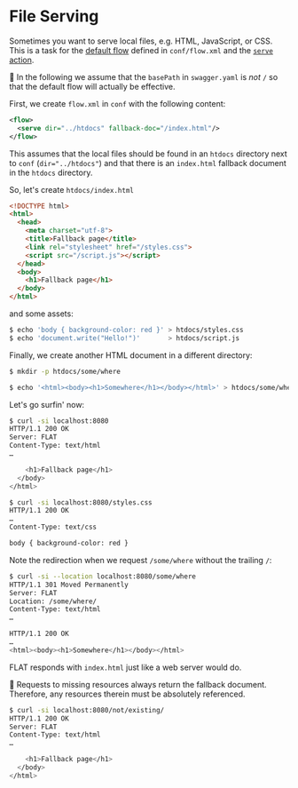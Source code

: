 # File Serving

Sometimes you want to serve local files, e.g. HTML, JavaScript, or CSS. This is a task for the [default flow](/reference/OpenAPI/routing.md#default-flow) defined in `conf/flow.xml` and the [`serve` action](/reference/actions/serve.md).

📎
In the following we assume that the `basePath` in `swagger.yaml` is *not* `/` so that
the default flow will actually be effective.

First, we create `flow.xml` in `conf` with the following content:

```xml
<flow>
  <serve dir="../htdocs" fallback-doc="/index.html"/>
</flow>
```

This assumes that the local files should be found in an `htdocs` directory next to `conf` (`dir="../htdocs"`) and that there is an `index.html` fallback document in the `htdocs` directory.

So, let's create `htdocs/index.html`

```html
<!DOCTYPE html>
<html>
  <head>
    <meta charset="utf-8">
    <title>Fallback page</title>
    <link rel="stylesheet" href="/styles.css">
    <script src="/script.js"></script>
  </head>
  <body>
    <h1>Fallback page</h1>
  </body>
</html>
```

and some assets:

```bash
$ echo 'body { background-color: red }' > htdocs/styles.css
$ echo 'document.write("Hello!")'       > htdocs/script.js
```

Finally, we create another HTML document in a different directory:

```bash
$ mkdir -p htdocs/some/where

$ echo '<html><body><h1>Somewhere</h1></body></html>' > htdocs/some/where/index.html
```

Let's go surfin' now:

```bash
$ curl -si localhost:8080
HTTP/1.1 200 OK
Server: FLAT
Content-Type: text/html
…

    <h1>Fallback page</h1>
  </body>
</html>

$ curl -si localhost:8080/styles.css
HTTP/1.1 200 OK
…
Content-Type: text/css

body { background-color: red }
```

Note the redirection when we request `/some/where` without the trailing `/`:

```bash
$ curl -si --location localhost:8080/some/where
HTTP/1.1 301 Moved Permanently
Server: FLAT
Location: /some/where/
Content-Type: text/html
…

HTTP/1.1 200 OK
…
<html><body><h1>Somewhere</h1></body></html>
```

FLAT responds with `index.html` just like a web server would do.

📎
Requests to missing resources always return the fallback document.
Therefore, any resources therein must be absolutely referenced.

```bash
$ curl -si localhost:8080/not/existing/
HTTP/1.1 200 OK
Server: FLAT
Content-Type: text/html
…

    <h1>Fallback page</h1>
  </body>
</html>
```

